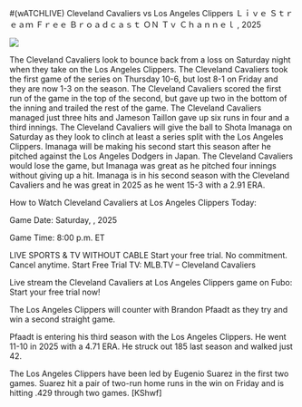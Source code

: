 #(wATCHLIVE) Cleveland Cavaliers vs Los Angeles Clippers Ｌｉｖｅ Ｓｔｒｅａｍ Ｆｒｅｅ Ｂｒｏａｄｃａｓｔ ＯＮ Ｔｖ Ｃｈａｎｎｅｌ , 2025  
  
  
[![](https://i.imgur.com/qSNzIqt.png)](https://movie.rssnews.media/Ouqjzcy.php)  
  
The Cleveland Cavaliers look to bounce back from a loss on Saturday night when they take on the Los Angeles Clippers. The Cleveland Cavaliers took the first game of the series on Thursday 10-6, but lost 8-1 on Friday and they are now 1-3 on the season. The Cleveland Cavaliers scored the first run of the game in the top of the second, but gave up two in the bottom of the inning and trailed the rest of the game. The Cleveland Cavaliers managed just three hits and Jameson Taillon gave up six runs in four and a third innings. The Cleveland Cavaliers will give the ball to Shota Imanaga on Saturday as they look to clinch at least a series split with the Los Angeles Clippers. Imanaga will be making his second start this season after he pitched against the Los Angeles Dodgers in Japan. The Cleveland Cavaliers would lose the game, but Imanaga was great as he pitched four innings without giving up a hit. Imanaga is in his second season with the Cleveland Cavaliers and he was great in 2025 as he went 15-3 with a 2.91 ERA.

How to Watch Cleveland Cavaliers at Los Angeles Clippers Today:

Game Date: Saturday, , 2025

Game Time: 8:00 p.m. ET

LIVE SPORTS & TV WITHOUT CABLE
Start your free trial. No commitment. Cancel anytime.
Start Free Trial
TV: MLB.TV – Cleveland Cavaliers

Live stream the Cleveland Cavaliers at Los Angeles Clippers game on Fubo: Start your free trial now!

The Los Angeles Clippers will counter with Brandon Pfaadt as they try and win a second straight game.

Pfaadt is entering his third season with the Los Angeles Clippers. He went 11-10 in 2025 with a 4.71 ERA. He struck out 185 last season and walked just 42.

The Los Angeles Clippers have been led by Eugenio Suarez in the first two games. Suarez hit a pair of two-run home runs in the win on Friday and is hitting .429 through two games. [KShwf]